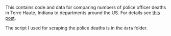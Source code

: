 This contains code and data for comparing numbers of police officer deaths in Terre Haute, Indiana to departments around the US. For details see [this post](https://alanjern.github.io/post/three-police-offers-have-died-in-terre-haute-in-the-last-10-years.-is-that-a-lot/).

The script I used for scraping the police deaths is in the `data` folder.
